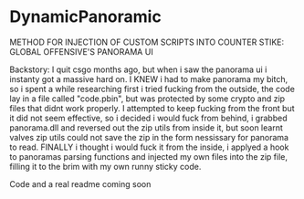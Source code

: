 # DynamicPanoramic
METHOD FOR INJECTION OF CUSTOM SCRIPTS INTO COUNTER STIKE: GLOBAL OFFENSIVE'S PANORAMA UI

Backstory:
 I quit csgo months ago, but when i saw the panorama ui i instanty got a massive hard on. I KNEW i had to make panorama my bitch, so i spent a while researching first i tried fucking from the outside, the code lay in a file called  "code.pbin", but was protected by some crypto and zip files that didnt work properly. I attempted to keep fucking from the front but it did not seem effective, so i decided i would fuck from behind, i grabbed panorama.dll and reversed out the zip utils from inside it, but soon learnt valves zip utils could not save the zip in the form nessissary for panorama to read. FINALLY i thought i would fuck it from the inside, i applyed a hook to panoramas parsing functions and injected my own files into the zip file, filling it to the brim with my own runny sticky code.
 
 Code and a real readme coming soon
